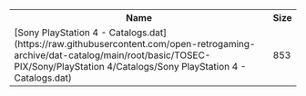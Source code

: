 <table>
<tr><th>Name</th><th>Size</th></tr>
<tr><td>[Sony PlayStation 4 - Catalogs.dat](https://raw.githubusercontent.com/open-retrogaming-archive/dat-catalog/main/root/basic/TOSEC-PIX/Sony/PlayStation 4/Catalogs/Sony PlayStation 4 - Catalogs.dat)</td><td>853</td></tr>
</table>
